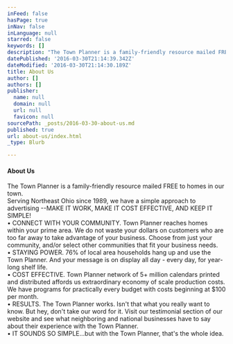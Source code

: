 ```yaml
---
inFeed: false
hasPage: true
inNav: false
inLanguage: null
starred: false
keywords: []
description: "The Town Planner is a family-friendly resource mailed FREE to homes in our town.Serving Northeast Ohio since 1989, we have a simple approach to advertising –MAKE IT WORK, MAKE IT COST EFFECTIVE, AND KEEP IT SIMPLE!• CONNECT WITH YOUR COMMUNITY. Town Planner reaches homes within your prime area. We do not waste your dollars on customers who are too far away to take advantage of your business. Choose from just your community, and/or select other communities that fit your business needs.• STAYING POWER. 76% of local area households hang up and use the Town Planner. And your message is on display all day - every day, for year-long shelf life.• COST EFFECTIVE. Town Planner network of 5+ million calendars printed and distributed affords us extraordinary economy of scale production costs. We have programs for practically every budget with costs beginning at $100 per month.• RESULTS. The Town Planner works. Isn't that what you really want to know. But hey, don’t take our word for it. Visit our testimonial section of our website and see what neighboring and national businesses have to say about their experience with the Town Planner.• IT SOUNDS SO SIMPLE...but with the Town Planner, that's the whole idea."
datePublished: '2016-03-30T21:14:39.342Z'
dateModified: '2016-03-30T21:14:30.189Z'
title: About Us
author: []
authors: []
publisher:
  name: null
  domain: null
  url: null
  favicon: null
sourcePath: _posts/2016-03-30-about-us.md
published: true
url: about-us/index.html
_type: Blurb

---
```

#### About Us

The Town Planner is a family-friendly resource mailed FREE to homes in our town.  
Serving Northeast Ohio since 1989, we have a simple approach to advertising --MAKE IT WORK, MAKE IT COST EFFECTIVE, AND KEEP IT SIMPLE!  
• CONNECT WITH YOUR COMMUNITY. Town Planner reaches homes within your prime area. We do not waste your dollars on customers who are too far away to take advantage of your business. Choose from just your community, and/or select other communities that fit your business needs.  
• STAYING POWER. 76% of local area households hang up and use the Town Planner. And your message is on display all day - every day, for year-long shelf life.  
• COST EFFECTIVE. Town Planner network of 5+ million calendars printed and distributed affords us extraordinary economy of scale production costs. We have programs for practically every budget with costs beginning at $100 per month.  
• RESULTS. The Town Planner works. Isn't that what you really want to know. But hey, don't take our word for it. Visit our testimonial section of our website and see what neighboring and national businesses have to say about their experience with the Town Planner.  
• IT SOUNDS SO SIMPLE...but with the Town Planner, that's the whole idea.